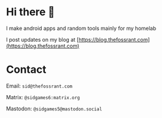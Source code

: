 # Hi there 👋

I make android apps and random tools mainly for my homelab

I post updates on my blog at [https://blog.thefossrant.com](https://blog.thefossrant.com)

# Contact

Email: `sid@thefossrant.com`

Matrix: `@sidgames6:matrix.org`

Mastodon: `@sidgames5@mastodon.social`
